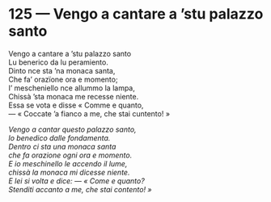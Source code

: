 # 125 — Vengo a cantare a ’stu palazzo santo

Vengo a cantare a ’stu palazzo santo  
Lu benerico da lu peramiento.  
Dinto nce sta ’na monaca santa,  
Che fa’ orazïone ora e momento;  
I’ mescheniello nce allummo la lampa,  
Chissà ’sta monaca me recesse niente.  
Essa se vota e disse « Comme e quanto,  
— « Coccate ’a fianco a me, che stai cuntento! »

_Vengo a cantar questo palazzo santo,  
lo benedico dalle fondamenta.  
Dentro ci sta una monaca santa  
che fa orazione ogni ora e momento.  
E io meschinello le accendo il lume,  
chissà la monaca mi dicesse niente.  
E lei si volta e dice: — « Come e quanto?  
Stenditi accanto a me, che stai contento! »_

